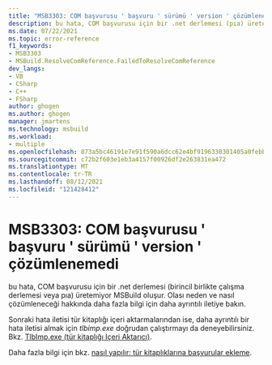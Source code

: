 ```yaml
---
title: "MSB3303: COM başvurusu ' başvuru ' sürümü ' version ' çözümlenemedi"
description: bu hata, COM başvurusu için bir .net derlemesi (pıa) üretemiyor MSBuild oluşur.
ms.date: 07/22/2021
ms.topic: error-reference
f1_keywords:
- MSB3303
- MSBuild.ResolveComReference.FailedToResolveComReference
dev_langs:
- VB
- CSharp
- C++
- FSharp
author: ghogen
ms.author: ghogen
manager: jmartens
ms.technology: msbuild
ms.workload:
- multiple
ms.openlocfilehash: 873a5bc46191e7e91f590a6dcc62e4bf9196330301405a0febb5bcc5e874ded4
ms.sourcegitcommit: c72b2f603e1eb3a4157f00926df2e263831ea472
ms.translationtype: MT
ms.contentlocale: tr-TR
ms.lasthandoff: 08/12/2021
ms.locfileid: "121428412"
---
```

# <a name="msb3303-could-not-resolve-com-reference-reference-version-version"></a>MSB3303: COM başvurusu ' başvuru ' sürümü ' version ' çözümlenemedi

bu hata, COM başvurusu için bir .net derlemesi (birincil birlikte çalışma derlemesi veya pıa) üretemiyor MSBuild oluşur. Olası neden ve nasıl çözümleneceği hakkında daha fazla bilgi için daha ayrıntılı iletiye bakın.

Sonraki hata iletisi tür kitaplığı içeri aktarmalarından ise, daha ayrıntılı bir hata iletisi almak için *tlbimp.exe* doğrudan çalıştırmayı da deneyebilirsiniz. Bkz. [TlbImp.exe (tür kitaplığı Içeri Aktarıcı)](/dotnet/framework/tools/tlbimp-exe-type-library-importer).

Daha fazla bilgi için bkz. [nasıl yapılır: tür kitaplıklarına başvurular ekleme](/dotnet/framework/interop/how-to-add-references-to-type-libraries).

